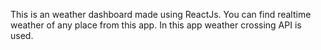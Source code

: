 This is an weather dashboard made using ReactJs. You can find realtime weather of any place from this app. In this app weather crossing API is used.